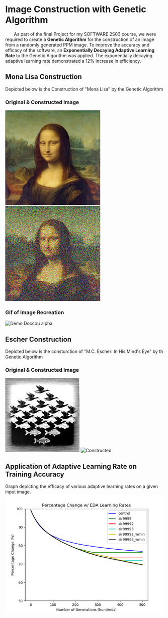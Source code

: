 # Image Construction with Genetic Algorithm

&nbsp;&nbsp;&nbsp;&nbsp;&nbsp;&nbsp; As part of the final Project for my SOFTWARE 2S03 course, we were required to create a **Genetic Algorithm** for the construction of an image from a randomly generated PPM image. To improve the accuracy and efficacy of the software, an **Exponentially Decaying Adaptive Learning Rate** to the Genetic Algorithm was applied. The exponentially decaying adaptive learning rate demonstrated a 12% increase in efficiency.

## Mona Lisa Construction
Depicted below is the Construction of "Mona Lisa" by the Genetic Algorithm

### Original & Constructed Image
![Original](results/mona_lisa.jpg)
![Constructed](results/mona_lisa_200k.png)
### Gif of Image Recreation
![Demo Doccou alpha](https://j.gifs.com/oQDJnY.gif)

## Escher Construction
Depicted below is the consturction of "M.C. Escher: In His Mind's Eye" by th Genetic Algorithm

### Original & Constructed Image
![Original](results/Escher.jpg)
![Constructed](results/500kescher.jpg)


## Application of Adaptive Learning Rate on Training Accuracy
Graph depicting the efficacy of various adaptive learning rates on a given input image.
![Graphed Results](graphing_data/Escher-EDA-Progress-Plots.png)
